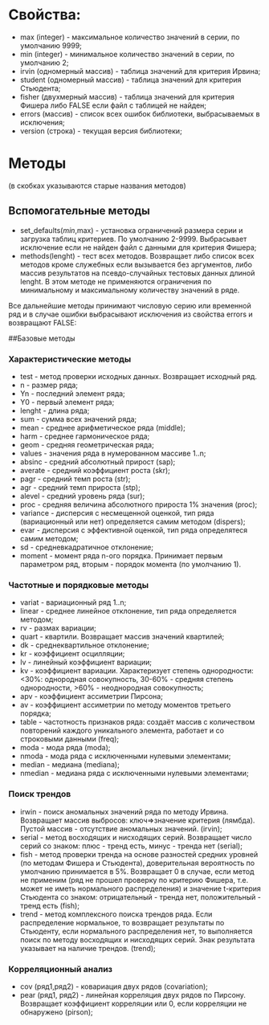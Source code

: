 # Свойства:

- max (integer) - максимальное количество значений в серии, по умолчанию 9999;
- min (integer) - минимальное количество значений в серии, по умолчанию 2;
- irvin (одномерный массив) - таблица значений для критерия Ирвина;
- student (одномерный массив) - таблица значений для критерия Стьюдента;
- fisher (двухмерный массив) - таблица значений для критерия Фишера либо FALSE если файл с таблицей не найден;
- errors (массив) - список всех ошибок библиотеки, выбрасываемых в исключения;
- version (строка) - текущая версия библиотеки;

# Методы
(в скобках указываются старые названия методов)

## Вспомогательные методы

- set_defaults($min,$max)  - установка ограничений размера серии и загрузка таблиц критериев. По умолчанию 2-9999. Выбрасывает исключение если не найден файл с данными для критерия Фишера;
- methods(lenght) - тест всех методов. Возвращает либо список всех методов кроме служебных если вызывается без аргументов, либо массив результатов на псевдо-случайных тестовых данных длиной lenght. В этом методе не применяются ограничения по минимальному и максимальному количеству значений в ряде.

Все дальнейшие методы принимают числовую серию или временной ряд и в случае ошибки выбрасывают исключения из свойства errors и возвращают FALSE:

##Базовые методы

### Характеристические методы

- test - метод проверки исходных данных. Возвращает исходный ряд. 
- n - размер ряда;
- Yn - последний элемент ряда;
- Y0 - первый элемент ряда;
- lenght - длина ряда;
- sum - сумма всех значений ряда;
- mean - среднее арифметическое ряда (middle);
- harm - среднее гармоническое ряда;
- geom - средняя геометрическая ряда;
- values - значения ряда в нумерованном массиве 1..n;
- absinc - средний абсолютный прирост (sap);
- averate - средний коэффициент роста (skr);
- pagr - средний темп роста (str);
- agr - средний темп прироста (stp);
- alevel - средний уровень ряда (sur);
- proc - cредняя величина абсолютного прироста 1% значения (proc);
- variance - дисперсия с несмещенной оценкой, тип ряда (вариационный или нет) определяется самим методом (dispers);
- evar - дисперсия с эффективной оценкой, тип ряда определятеся самим методом;
- sd - средневкадратичное отклонение;
- moment - момент ряда n-ого порядка. Принимает первым параметром ряд, вторым - порядок момента (по умолчанию 1).

### Частотные и порядковые методы

- variat - вариационный ряд 1..n;
- linear - среднее линейное отклонение, тип ряда определяется методом;
- rv - размах вариации;
- quart - квартили. Возвращает массив значений квартилей;
- dk - среднеквартильное отклонение;
- kr - коэффициент осцилляции;
- lv - линейный коэффициент вариации;
- kv - коэффициент вариации. Характеризует степень однородности: <30%: однородная совокупность, 30-60% - средняя степень однородности, >60% - неоднородная совокупность;
- apv - коэффициент ассиметрии Пирсона;
- av - коэффициент ассиметрии по методу моментов третьего порядка;
- table - частотность признаков ряда: создаёт массив с количеством повторений каждого уникального элемента, работает и со строковыми данными (freq);
- moda - мода ряда (moda);
- nmoda - мода ряда с исключенными нулевыми элементами;
- median - медиана (mediana);
- nmedian - медиана ряда с исключенными нулевыми элементами;

### Поиск трендов

- irwin - поиск аномальных значений ряда по методу Ирвина. Возвращает массив выбросов: ключ=>значение критерия (лямбда). Пустой массив - отсутствие аномальных значений. (irvin);
- serial - метод восходящих и нисходящих серий. Возвращает число серий со знаком: плюс - тренд есть, минус - тренда нет (serial);
- fish - метод проверки тренда на основе разностей средних уровней (по методам Фишера и Стьюдента), доверительная вероятность по умолчанию принимается в 5%. Возвращает 0 в случае, если метод не применим (ряд не прошел проверку по критерию Фишера, т.е. может не иметь нормального распределения) и значение t-критерия Стьюдента со знаком: отрицательный - тренда нет, положительный - тренд есть (fish);
- trend - метод комплексного поиска трендов ряда. Если распределение нормальное, то возвращает результаты по Стьюденту, если нормального распределения нет, то выполняется поиск по методу восходящих и нисходящих серий. Знак результата указывает на наличие трендов. (trend);

### Корреляционный анализ

- cov (ряд1,ряд2) - ковариация двух рядов (covariation);
- pear (ряд1, ряд2) - линейная корреляция двух рядов по Пирсону. Возвращает коэффициент корреляции или 0, если корреляции не обнаружено (pirson);






